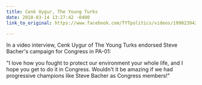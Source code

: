 ```yaml
---
title: Cenk Uygur, The Young Turks
date: 2018-03-14 13:27:42 -0400
link_to_original: https://www.facebook.com/TYTpolitics/videos/1990239427890429/

---
```

In a video interview, Cenk Uygur of The Young Turks endorsed Steve Bacher's campaign for Congress in PA-01:

"I love how you fought to protect our environment your whole life, and I hope you get to do it in Congress. Wouldn't it be amazing if we had progressive champions like Steve Bacher as Congress members!"